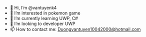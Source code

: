 - 👋 Hi, I’m @vantuyenk4
- 👀 I’m interested in pokemon game
- 🌱 I’m currently learning UWP, C#
- 💞️ I’m looking to developer UWP 
- 📫 How to contact me:
Duongvantuyen10042000@hotmail.com

<!---
vantuyenk4/vantuyenk4 is a ✨ special ✨ repository because its `README.md` (this file) appears on your GitHub profile.
You can click the Preview link to take a look at your changes.
--->
